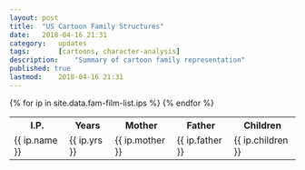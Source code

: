 ```yaml
---
layout: post
title: 	"US Cartoon Family Structures"
date:	2018-04-16 21:31
category:	updates
tags:		[cartoons, character-analysis] 
description: 	"Summary of cartoon family representation"
published: true
lastmod:	2018-04-16 21:31
---
```


<table id="ff_table">
	<tr>
		<th>I.P.</th>
		<th>Years</th>
		<th>Mother</th>
		<th>Father</th>
		<th>Children</th>
	</tr>
	{% for ip in site.data.fam-film-list.ips %}
	<tr>
		<td>
			{{ ip.name }}
		</td>
		<td>
			{{ ip.yrs }}
		</td>
		<td>
			{{ ip.mother }}
		</td>
		<td>
			{{ ip.father }}
		</td>
		<td>
			{{ ip.children }}
		</td>
	</tr>
	{% endfor %}
</table>
